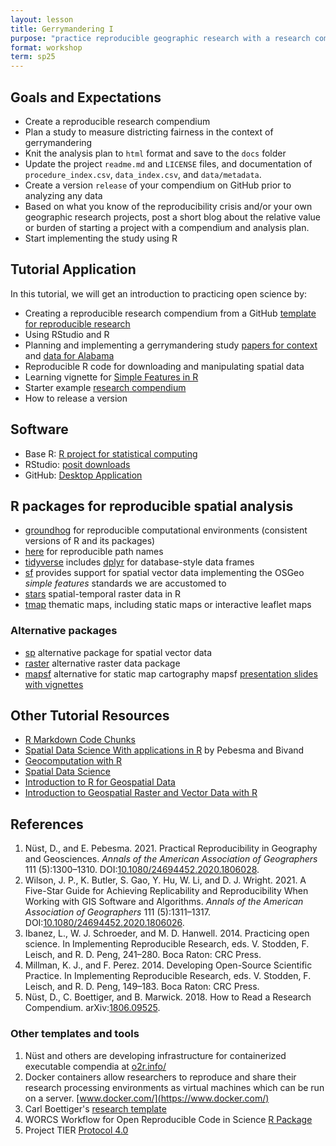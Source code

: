 ```yaml
---
layout: lesson
title: Gerrymandering I
purpose: "practice reproducible geographic research with a research compendium"
format: workshop
term: sp25
---
```


## Goals and Expectations

- Create a reproducible research compendium
- Plan a study to measure districting fairness in the context of gerrymandering
- Knit the analysis plan to `html` format and save to the `docs` folder
- Update the project `readme.md` and `LICENSE` files, and documentation of `procedure_index.csv`, `data_index.csv`, and `data/metadata`.
- Create a version `release` of your compendium on GitHub prior to analyzing any data  
- Based on what you know of the reproducibility crisis and/or your own geographic research projects, post a short blog about the relative value or burden of starting a project with a compendium and analysis plan.
- Start implementing the study using R

## Tutorial Application

In this tutorial, we will get an introduction to practicing open science by:

- Creating a reproducible research compendium from a GitHub [template for reproducible research](https://github.com/HEGSRR/HEGSRR-Template)
- Using RStudio and R
- Planning and implementing a gerrymandering study [papers for context](https://drive.google.com/open?id=1WPLbx69EhKRK4LGD9MrZD7bMrF2u9v4b&usp=drive_fs) and [data for Alabama](https://drive.google.com/open?id=1HUFgFcngZBW8Lf0xv_1giY9DSnD4tb6u&usp=drive_fs)
- Reproducible R code for downloading and manipulating spatial data
- Learning vignette for [Simple Features in R](https://opengisci.github.io/Learn-Simple-Features/)
- Starter example [research compendium](https://github.com/josephholler/OR-Gerrymander-Alabama)
- How to release a version

## Software

- Base R: [R project for statistical computing](https://www.r-project.org/)
- RStudio: [posit downloads](https://posit.co/downloads/)
- GitHub: [Desktop Application](https://desktop.github.com/)

## R packages for reproducible spatial analysis

- [groundhog](https://groundhogr.com/) for reproducible computational environments (consistent versions of R and its packages)
- [here](https://here.r-lib.org/) for reproducible path names
- [tidyverse](https://www.tidyverse.org/) includes [dplyr](https://dplyr.tidyverse.org/) for database-style data frames
- [sf](https://r-spatial.github.io/sf/) provides support for spatial vector data implementing the OSGeo *simple features*  standards we are accustomed to
- [stars](https://r-spatial.github.io/stars/) spatial-temporal raster data in R
- [tmap](https://r-tmap.github.io/tmap/) thematic maps, including static maps or interactive leaflet maps

### Alternative packages

- [sp](https://cran.r-project.org/web/packages/sp) alternative package for spatial vector data
- [raster](https://cran.r-project.org/web/packages/raster) alternative raster data package
- [mapsf](https://riatelab.github.io/mapsf/) alternative for static map cartography mapsf [presentation slides with vignettes](https://rcarto.github.io/user2021)

## Other Tutorial Resources

- [R Markdown Code Chunks](https://rmarkdown.rstudio.com/lesson-3.html)
- [Spatial Data Science With applications in R](https://r-spatial.org/book/) by Pebesma and Bivand
- [Geocomputation with R](https://r.geocompx.org/)
- [Spatial Data Science](https://rspatial.org)
- [Introduction to R for Geospatial Data](https://datacarpentry.org/r-intro-geospatial/)
- [Introduction to Geospatial Raster and Vector Data with R](https://datacarpentry.org/r-raster-vector-geospatial/)

## References

1. Nüst, D., and E. Pebesma. 2021. Practical Reproducibility in Geography and Geosciences. *Annals of the American Association of Geographers* 111 (5):1300–1310. DOI:[10.1080/24694452.2020.1806028](https://doi.org/10.1080/24694452.2020.1806028).
2. Wilson, J. P., K. Butler, S. Gao, Y. Hu, W. Li, and D. J. Wright. 2021. A Five-Star Guide for Achieving Replicability and Reproducibility When Working with GIS Software and Algorithms. *Annals of the American Association of Geographers* 111 (5):1311–1317. DOI:[10.1080/24694452.2020.1806026](https://doi.org/10.1080/24694452.2020.1806026).
3. Ibanez, L., W. J. Schroeder, and M. D. Hanwell. 2014. Practicing open science. In Implementing Reproducible Research, eds. V. Stodden, F. Leisch, and R. D. Peng, 241–280. Boca Raton: CRC Press.
4. Millman, K. J., and F. Perez. 2014. Developing Open-Source Scientific Practice. In Implementing Reproducible Research, eds. V. Stodden, F. Leisch, and R. D. Peng, 149–183. Boca Raton: CRC Press.
5. Nüst, D., C. Boettiger, and B. Marwick. 2018. How to Read a Research Compendium. arXiv:[1806.09525](http://arxiv.org/abs/1806.09525).

### Other templates and tools

1. Nüst and others are developing infrastructure for containerized executable compendia at [o2r.info/](https://o2r.info/)
2. Docker containers allow researchers to reproduce and share their research processing environments as virtual machines which can be run on a server. [www.docker.com/](https://www.docker.com/)
3. Carl Boettiger's [research template](https://github.com/cboettig/template)
4. WORCS Workflow for Open Reproducible Code in Science [R Package](https://cjvanlissa.github.io/worcs/)
5. Project TIER [Protocol 4.0](https://www.projecttier.org/tier-protocol/protocol-4-0/)